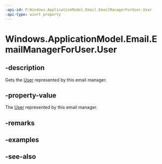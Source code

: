 ----api-id: P:Windows.ApplicationModel.Email.EmailManagerForUser.User
-api-type: winrt property
---<!-- Property syntaxpublic Windows.System.User User { get; }--># Windows.ApplicationModel.Email.EmailManagerForUser.User## -descriptionGets the [User](../windows.system/user.md) represented by this email manager.## -property-valueThe [User](../windows.system/user.md) represented by this email manager.## -remarks## -examples## -see-also